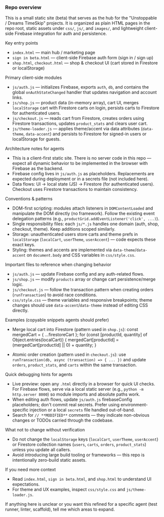### Repo overview

This is a small static site (beta) that serves as the hub for the "Unstoppable / Dreams TimeSkip" projects. It is organized as plain HTML pages in the repo root, static assets under `css/`, `js/`, and `images/`, and lightweight client-side Firebase integration for auth and persistence.

Key entry points
- `index.html` — main hub / marketing page
- `sign in beta.html` — client-side Firebase auth form (sign in / sign up)
- `shop.html`, `checkout.html` — shop & checkout UI (cart stored in Firestore or localStorage)

Primary client-side modules
- `js/auth.js` — initializes Firebase, exports `auth`, `db`, and contains the global `onAuthStateChanged` handler that updates navigation and account links.
- `js/shop.js` — product data (in-memory array), cart UI, merges `localStorage` cart with Firestore carts on login, persists carts to Firestore for authenticated users.
- `js/checkout.js` — reads cart from Firestore, creates orders using Firestore transactions, updates `product_stats` and clears user cart.
- `js/theme-loader.js` — applies theme/accent via data attributes (`data-theme`, `data-accent`) and persists to Firestore for signed-in users or localStorage for guests.

Architecture notes for agents
- This is a client-first static site. There is no server code in this repo — expect all dynamic behavior to be implemented in the browser with Firebase as the backend.
- Firebase config lives in `js/auth.js` as placeholders. Replacements are expected during deployment or in a secrets file (not included here).
- Data flows: UI -> local state (JS) -> Firestore (for authenticated users). Checkout uses Firestore transactions to maintain consistency.

Conventions & patterns
- DOM-first scripting: modules attach listeners in `DOMContentLoaded` and manipulate the DOM directly (no framework). Follow the existing event delegation patterns (e.g., `productGrid.addEventListener('click', ...)`).
- Single responsibility files: each `js/*.js` handles one domain (auth, shop, checkout, theme). Keep additions scoped similarly.
- Storage: unauthenticated users store carts and theme prefs in `localStorage` (`localCart`, `userTheme`, `userAccent`) — code expects these exact keys.
- Styling: themes and accents are implemented via `data-theme`/`data-accent` on `document.body` and CSS variables in `css/style.css`.

Important files to reference when changing behavior
- `js/auth.js` — update Firebase config and any auth-related flows.
- `js/shop.js` — modify `products` array or change cart persistence/merge logic.
- `js/checkout.js` — follow the transaction pattern when creating orders (`runTransaction`) to avoid race conditions.
- `css/style.css` — theme variables and responsive breakpoints; theme changes should use `data-accent`/`data-theme` instead of editing CSS directly.

Examples (copyable snippets agents should prefer)
- Merge local cart into Firestore (pattern used in `shop.js`):
  const mergedCart = { ...firestoreCart };
  for (const [productId, quantity] of Object.entries(localCart)) {
      mergedCart[productId] = (mergedCart[productId] || 0) + quantity;
  }

- Atomic order creation (pattern used in `checkout.js`): use `runTransaction(db, async (transaction) => { ... })` and update `orders`, `product_stats`, and `carts` within the same transaction.

Quick debugging hints for agents
- Live preview: open any `.html` directly in a browser for quick UI checks. For Firebase flows, serve via a local static server (e.g., `python -m http.server 8000`) so module imports and absolute paths work.
- When editing auth flows, update `js/auth.js` firebaseConfig placeholders; don't commit real secrets. Prefer using environment-specific injection or a local `secrets` file handled out-of-band.
- Search for `// **MODIFIED**` comments — they indicate non-obvious changes or TODOs carried through the codebase.

What not to change without verification
- Do not change the `localStorage` keys (`localCart`, `userTheme`, `userAccent`) or Firestore collection names (`users`, `carts`, `orders`, `product_stats`) unless you update all callers.
- Avoid introducing large build tooling or frameworks — this repo is intentionally zero-build static assets.

If you need more context
- Read `index.html`, `sign in beta.html`, and `shop.html` to understand UI expectations.
- For theme and UX examples, inspect `css/style.css` and `js/theme-loader.js`.

If anything here is unclear or you want this refined for a specific agent (test runner, linter, scaffold), tell me which areas to expand.

